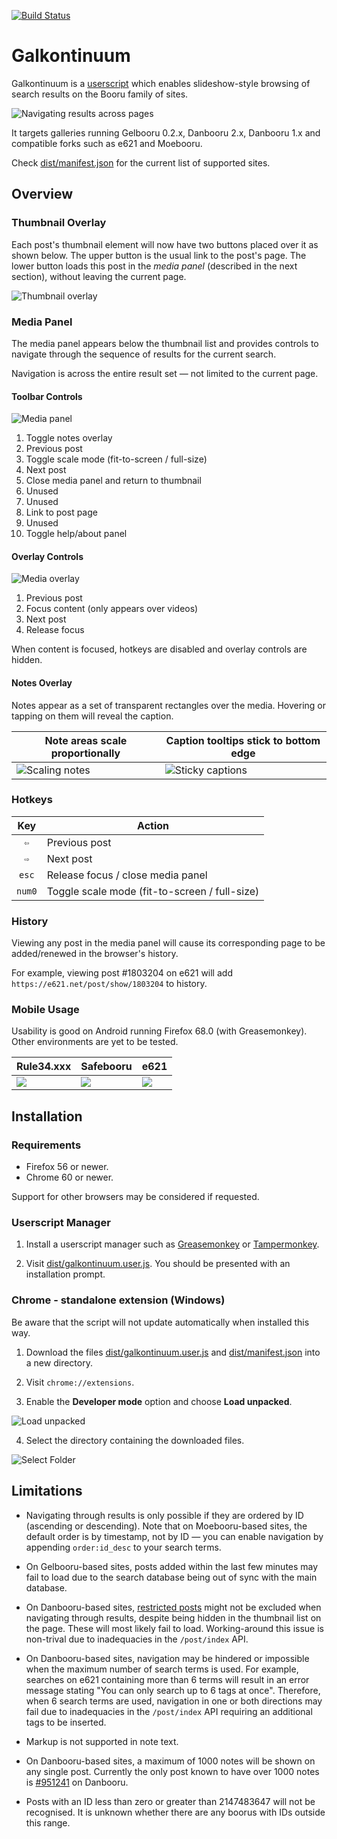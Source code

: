 [![Build Status](https://travis-ci.com/bipface/galkontinuum.svg?branch=master)](https://travis-ci.com/bipface/galkontinuum)
# Galkontinuum
Galkontinuum is a [userscript][wiki userscript] which enables slideshow-style
browsing of search results on the Booru family of sites.

![Navigating results across pages][nav acrosspage anim]

It targets galleries running Gelbooru 0.2.x, Danbooru 2.x, Danbooru 1.x and
compatible forks such as e621 and Moebooru.

Check [dist/manifest.json][dist manif] for the current list of supported sites.

## Overview

### Thumbnail Overlay

Each post's thumbnail element will now have two buttons placed over it as shown
below. The upper button is the usual link to the post's page. The lower button
loads this post in the *media panel* (described in the next section), without
leaving the current page.

![Thumbnail overlay][thumb overlay anim]

### Media Panel

The media panel appears below the thumbnail list and provides controls to
navigate through the sequence of results for the current search.

Navigation is across the entire result set — not limited to the current page.

#### Toolbar Controls

![Media panel][media panel numbered]

1. Toggle notes overlay
2. Previous post
3. Toggle scale mode (fit-to-screen / full-size)
4. Next post
5. Close media panel and return to thumbnail
6. Unused
7. Unused
8. Link to post page
9. Unused
10. Toggle help/about panel

#### Overlay Controls

![Media overlay][media overlay numbered]

1. Previous post
2. Focus content (only appears over videos)
3. Next post
4. Release focus

When content is focused, hotkeys are disabled and overlay controls are hidden.

#### Notes Overlay

Notes appear as a set of transparent rectangles over the media.
Hovering or tapping on them will reveal the caption.

Note areas scale proportionally | Caption tooltips stick to bottom edge
--- | ---
![Scaling notes][notes scaley anim] | ![Sticky captions][notes sticky captions anim]

### Hotkeys

Key | Action
:---: | ---
`⇦` | Previous post
`⇨` | Next post
`esc` | Release focus / close media panel
`num0` | Toggle scale mode (fit-to-screen / full-size)

### History

Viewing any post in the media panel will cause its corresponding page to be
added/renewed in the browser's history.

For example, viewing post #1803204 on e621 will add
`https://e621.net/post/show/1803204` to history.

### Mobile Usage

Usability is good on Android running Firefox 68.0 (with Greasemonkey).
Other environments are yet to be tested.

Rule34.xxx | Safebooru | e621
--- | --- | ---
![][fennec r34xxx] | ![][fennec safebooru] | ![][fennec e621]

## Installation

### Requirements

- Firefox 56 or newer.
- Chrome 60 or newer.

Support for other browsers may be considered if requested.

### Userscript Manager

1. Install a userscript manager such as [Greasemonkey][greasemonkey] or
[Tampermonkey][tampermonkey].

2. Visit [dist/galkontinuum.user.js][dist galk].
You should be presented with an installation prompt.

### Chrome - standalone extension (Windows)

Be aware that the script will not update automatically when installed this way.

1. Download the files [dist/galkontinuum.user.js][dist galk] and
[dist/manifest.json][dist manif] into a new directory.

2. Visit `chrome://extensions`.

3. Enable the **Developer mode** option and choose **Load unpacked**.

![Load unpacked][chrome load unpacked]

4. Select the directory containing the downloaded files.

![Select Folder][chrome select folder]

## Limitations

- Navigating through results is only possible if they are ordered by ID
(ascending or descending). Note that on Moebooru-based sites, the default
order is by timestamp, not by ID — you can enable navigation by appending
`order:id_desc` to your search terms.

- On Gelbooru-based sites, posts added within the last few minutes may fail to
load due to the search database being out of sync with the main database.

- On Danbooru-based sites, [restricted posts][danbooru wiki censored tags]
might not be excluded when navigating through results, despite being hidden in
the thumbnail list on the page. These will most likely fail to load.
Working-around this issue is non-trival due to inadequacies in the
`/post/index` API.

- On Danbooru-based sites, navigation may be hindered or impossible when the
maximum number of search terms is used.
For example, searches on e621 containing more than 6 terms will result in an
error message stating "You can only search up to 6 tags at once". Therefore,
when 6 search terms are used, navigation in one or both directions may fail due
to inadequacies in the `/post/index` API requiring an additional tags to be
inserted.

- Markup is not supported in note text.

- On Danbooru-based sites, a maximum of 1000 notes will be shown on any single
post. Currently the only post known to have over 1000 notes is
[#951241][danbooru post 1k notes] on Danbooru.

- Posts with an ID less than zero or greater than 2147483647 will not be
recognised. It is unknown whether there are any boorus with IDs outside this
range.

[dist galk]: https://github.com/bipface/galkontinuum/raw/master/dist/galkontinuum.user.js
[dist manif]: https://github.com/bipface/galkontinuum/raw/master/dist/manifest.json

[wiki userscript]: https://en.wikipedia.org/wiki/Userscript
[greasemonkey]: https://www.greasespot.net/
[tampermonkey]: https://tampermonkey.net/
[danbooru wiki censored tags]: https://danbooru.donmai.us/wiki_pages/84990
[danbooru post 1k notes]: https://danbooru.donmai.us/posts/951241

[nav acrosspage anim]: http://b.webpurr.com/x2EK.webp
[thumb overlay anim]: https://i.imgur.com/ueGF43J.gif
[notes sticky captions anim]: http://a.webpurr.com/EPLM.webp
[notes scaley anim]: http://b.webpurr.com/MMla.webp
[media panel numbered]: https://i.imgur.com/MtdHz9U.gif
[media overlay numbered]: https://i.imgur.com/0nxqIGF.png
[chrome load unpacked]: https://i.imgur.com/RDu11ts.png
[chrome select folder]: https://i.imgur.com/mvJnMHQ.png
[fennec r34xxx]: http://b.webpurr.com/nr70.webp
[fennec safebooru]: http://b.webpurr.com/avB7.webp
[fennec e621]: http://b.webpurr.com/dVBv.webp
